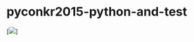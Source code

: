 # pyconkr2015-python-and-test

[<img src="https://travis-ci.org/darjeeling/pyconkr2015-python-and-test.svg?branch=master">]
